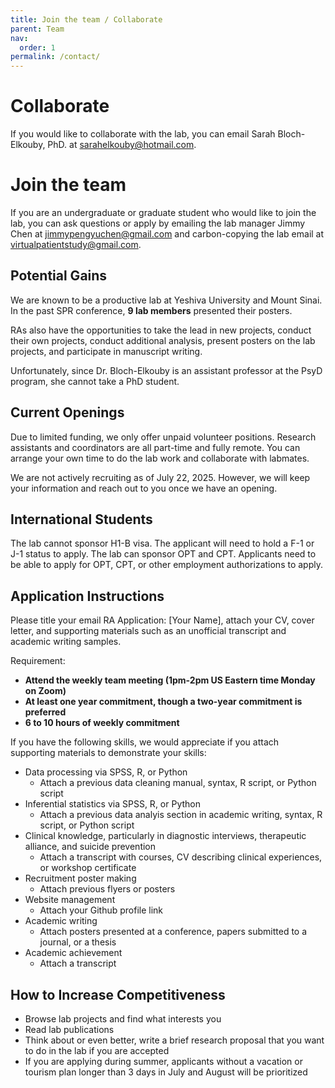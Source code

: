 ```yaml
---
title: Join the team / Collaborate
parent: Team
nav:
  order: 1
permalink: /contact/
---
```


# Collaborate

If you would like to collaborate with the lab, you can email Sarah Bloch-Elkouby, PhD. at [sarahelkouby@hotmail.com](mailto:sarahelkouby@hotmail.com).


# Join the team

If you are an undergraduate or graduate student who would like to join the lab, you can ask questions or apply by emailing the lab manager Jimmy Chen at [jimmypengyuchen@gmail.com](mailto:jimmypengyuchen@gmail.com) and carbon-copying the lab email at [virtualpatientstudy@gmail.com](mailto:virtualpatientstudy@gmail.com). 


## Potential Gains

We are known to be a productive lab at Yeshiva University and Mount Sinai. In the past SPR conference, **9 lab members** presented their posters. 

RAs also have the opportunities to take the lead in new projects, conduct their own projects, conduct additional analysis, present posters on the lab projects, and participate in manuscript writing. 

Unfortunately, since Dr. Bloch-Elkouby is an assistant professor at the PsyD program, she cannot take a PhD student. 

## Current Openings

Due to limited funding, we only offer unpaid volunteer positions. Research assistants and coordinators are all part-time and fully remote. You can arrange your own time to do the lab work and collaborate with labmates. 

We are not actively recruiting as of July 22, 2025. However, we will keep your information and reach out to you once we have an opening. 

## International Students

The lab cannot sponsor H1-B visa. The applicant will need to hold a F-1 or J-1 status to apply. The lab can sponsor OPT and CPT. Applicants need to be able to apply for OPT, CPT, or other employment authorizations to apply. 

## Application Instructions
Please title your email RA Application: [Your Name], attach your CV, cover letter, and supporting materials such as an unofficial transcript and academic writing samples. 

Requirement: 
* **Attend the weekly team meeting (1pm-2pm US Eastern time Monday on Zoom)**
* **At least one year commitment, though a two-year commitment is preferred**
* **6 to 10 hours of weekly commitment**

<div class="dense-list" markdown="1">

If you have the following skills, we would appreciate if you attach supporting materials to demonstrate your skills:

* Data processing via SPSS, R, or Python  
  * Attach a previous data cleaning manual, syntax, R script, or Python script
* Inferential statistics via SPSS, R, or Python  
  * Attach a previous data analyis section in academic writing, syntax, R script, or Python script
* Clinical knowledge, particularly in diagnostic interviews, therapeutic alliance, and suicide prevention  
  * Attach a transcript with courses, CV describing clinical experiences, or workshop certificate
* Recruitment poster making  
  * Attach previous flyers or posters
* Website management  
  * Attach your Github profile link
* Academic writing  
  * Attach posters presented at a conference, papers submitted to a journal, or a thesis
* Academic achievement  
  * Attach a transcript

</div>


## How to Increase Competitiveness

* Browse lab projects and find what interests you
* Read lab publications
* Think about or even better, write a brief research proposal that you want to do in the lab if you are accepted
* If you are applying during summer, applicants without a vacation or tourism plan longer than 3 days in July and August will be prioritized
